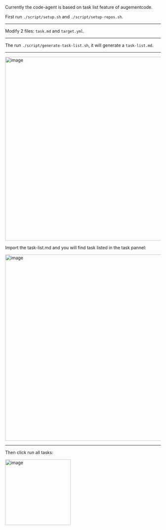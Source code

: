 Currently the code-agent is based on task list feature of augementcode.

First run `./script/setup.sh` and `./script/setup-repos.sh`.

---

Modify 2 files: `task.md` and `target.yml`.

---

The run `./script/generate-task-list.sh`, it will generate a `task-list.md`.

---

<img width="593" alt="image" src="https://github.com/user-attachments/assets/c782e2c0-94c8-4427-b95e-c701a3fbd87e" />

Import the task-list.md and you will find task listed in the task pannel:

<img width="601" alt="image" src="https://github.com/user-attachments/assets/53cb7132-bf9c-4dc1-96ed-57f0b6cc2ae6" />

---

Then click run all tasks:

<img width="212" alt="image" src="https://github.com/user-attachments/assets/8df689a0-b68d-4a1c-8567-fa93f3e16c2d" />
